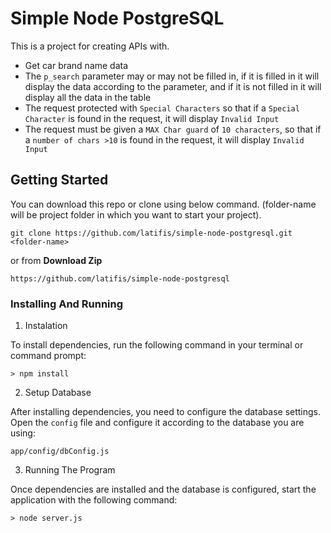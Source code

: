 # Simple Node PostgreSQL
This is a project for creating APIs with.
 - Get car brand name data
 - The `p_search` parameter may or may not be filled in, if it is filled in it will display the data according to the parameter, and if it is not filled in it will display all the data in the table
 - The request protected with `Special Characters` so that if a `Special Character` is found in the request, it will display `Invalid Input`
 - The request must be given a `MAX Char guard` of `10 characters`, so that if a `number of chars >10` is found in the request, it will display `Invalid Input`
## Getting Started
You can download this repo or clone using below command. (folder-name will be project folder in which you want to start your project).
```
git clone https://github.com/latifis/simple-node-postgresql.git <folder-name>
```
or from **Download Zip**
```
https://github.com/latifis/simple-node-postgresql 
```

### Installing And Running
1. Instalation

To install dependencies, run the following command in your terminal or command prompt:
```
> npm install
```
2. Setup Database

After installing dependencies, you need to configure the database settings. Open the `config` file and configure it according to the database you are using:
```
app/config/dbConfig.js
```
3. Running The Program

Once dependencies are installed and the database is configured, start the application with the following command:
```
> node server.js
```